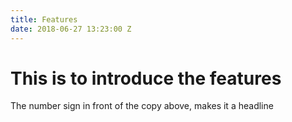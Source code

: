 ```yaml
---
title: Features
date: 2018-06-27 13:23:00 Z
---
```


# This is to introduce the features
The number sign in front of the copy above, makes it a headline